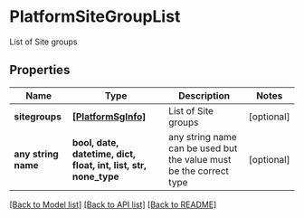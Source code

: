 # PlatformSiteGroupList

List of Site groups

## Properties
Name | Type | Description | Notes
------------ | ------------- | ------------- | -------------
**sitegroups** | [**[PlatformSgInfo]**](PlatformSgInfo.md) | List of Site groups | [optional] 
**any string name** | **bool, date, datetime, dict, float, int, list, str, none_type** | any string name can be used but the value must be the correct type | [optional]

[[Back to Model list]](../README.md#documentation-for-models) [[Back to API list]](../README.md#documentation-for-api-endpoints) [[Back to README]](../README.md)


